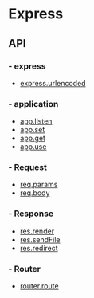 Express
=======

API
---

### - express

- [express.urlencoded](https://expressjs.com/en/4x/api.html#express.urlencoded)

### - application

- [app.listen](https://expressjs.com/en/4x/api.html#app.listen)
- [app.set](https://expressjs.com/en/4x/api.html#app.set)
- [app.get](https://expressjs.com/en/4x/api.html#app.get)
- [app.use](https://expressjs.com/en/4x/api.html#app.use)

### - Request

- [req.params](https://expressjs.com/en/4x/api.html#req.params)
- [req.body](https://expressjs.com/en/4x/api.html#req.body)

### - Response

- [res.render](https://expressjs.com/en/4x/api.html#res.render)
- [res.sendFile](https://expressjs.com/en/4x/api.html#res.sendFile)
- [res.redirect](https://expressjs.com/en/4x/api.html#res.redirect)

### - Router

- [router.route](https://expressjs.com/en/4x/api.html#router.route)